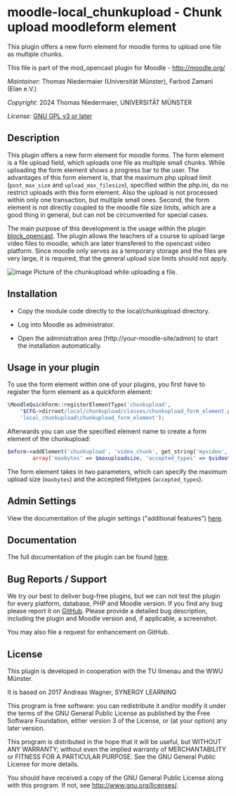 # moodle-local_chunkupload - Chunk upload moodleform element #

This plugin offers a new form element for moodle forms to upload one file as multiple chunks.

This file is part of the mod_opencast plugin for Moodle - <http://moodle.org/>

*Maintainer:*   Thomas Niedermaier (Universität Münster), Farbod Zamani (Elan e.V.)

*Copyright:* 2024 Thomas Niedermaier, UNIVERSITÄT MÜNSTER

*License:*   [GNU GPL v3 or later](http://www.gnu.org/copyleft/gpl.html)


Description
-----------

This plugin offers a new form element for moodle forms.
The form element is a file upload field, which uploads one file as multiple small chunks.
While uploading the form element shows a progress bar to the user.
The advantages of this form element is, that the maximum php upload limit (`post_max_size` and `upload_max_filesize`), 
specified within the php.ini, do no restrict uploads with this form element.
Also the upload is not processed within only one transaction, but multiple small ones.
Second, the form element is not directly coupled to the moodle file size limits, which are a good thing in general,
but can not be circumvented for special cases.

The main purpose of this development is the usage within the plugin [block_opencast](https://github.com/unirz-tu-ilmenau/moodle-block_opencast).
The plugin allows the teachers of a course to upload large video files to moodle, which are later transfered to the opencast video platform.
Since moodle only serves as a temporary storage and the files are very large, it is required, that the general upload size limits should not apply.

![image](https://user-images.githubusercontent.com/9437254/92386238-b0235680-f113-11ea-80ea-885387008936.png)
Picture of the chunkupload while uploading a file.    

Installation
------------

* Copy the module code directly to the local/chunkupload directory.

* Log into Moodle as administrator.

* Open the administration area (http://your-moodle-site/admin) to start the installation
  automatically.


Usage in your plugin
--------------------

To use the form element within one of your plugins, you first have to register the form element as a quickform element:

```php
\MoodleQuickForm::registerElementType('chunkupload',
    "$CFG->dirroot/local/chunkupload/classes/chunkupload_form_element.php",
    'local_chunkupload\chunkupload_form_element');
```

Afterwards you can use the specified element name to create a form element of the chunkupload:

```php
$mform->addElement('chunkupload', 'video_chunk', get_string('myvideo', 'myplugin'), null,
        array('maxbytes' => $maxuploadsize, 'accepted_types' => $videotypes));
```

The form element takes in two parameters, which can specify the maximum upload size (`maxbytes`) and the accepted filetypes (`accepted_types`).


Admin Settings
--------------

View the documentation of the plugin settings ("additional features") [here](https://moodle.docs.opencast.org/#block/additional_features/).


## Documentation ##

The full documentation of the plugin can be found [here](https://moodle.docs.opencast.org/#chunkupload/about/).


Bug Reports / Support
---------------------

We try our best to deliver bug-free plugins, but we can not test the plugin for every platform,
database, PHP and Moodle version. If you find any bug please report it on
[GitHub](https://github.com/Opencast-Moodle/moodle-local_chunkupload/issues). Please
provide a detailed bug description, including the plugin and Moodle version and, if applicable, a
screenshot.

You may also file a request for enhancement on GitHub.


## License ##

This plugin is developed in cooperation with the TU Ilmenau and the WWU Münster.

It is based on 2017 Andreas Wagner, SYNERGY LEARNING

This program is free software: you can redistribute it and/or modify it under
the terms of the GNU General Public License as published by the Free Software
Foundation, either version 3 of the License, or (at your option) any later
version.

This program is distributed in the hope that it will be useful, but WITHOUT ANY
WARRANTY; without even the implied warranty of MERCHANTABILITY or FITNESS FOR A
PARTICULAR PURPOSE.  See the GNU General Public License for more details.

You should have received a copy of the GNU General Public License along with
this program.  If not, see <http://www.gnu.org/licenses/>.
